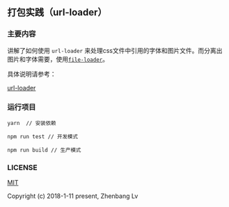 ## 打包实践（url-loader）

### 主要内容

讲解了如何使用 `url-loader` 来处理css文件中引用的字体和图片文件。而分离出图片和字体需要，使用[`file-loader`](https://github.com/lvzhenbang/webpack-learning/tree/master/doc/first/file-loader.md)。

具体说明请参考：

[url-loader](https://github.com/lvzhenbang/webpack-learning/tree/master/doc/first/url-loader.md)

### 运行项目

```
yarn  // 安装依赖

npm run test // 开发模式

npm run build // 生产模式
```

### LICENSE

[MIT](https://opensource.org/licenses/MIT)

Copyright (c) 2018-1-11 present, Zhenbang Lv
